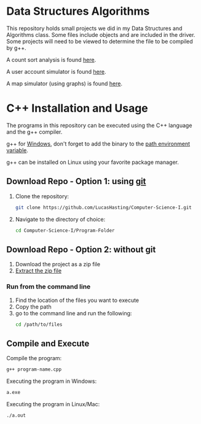 # Data Structures Algorithms
This repository holds small projects we did in my Data Structures and Algorithms class. Some files include objects and are included in the driver. Some projects will need to be viewed to determine the file to be compiled by g++.

A count sort analysis is found [here](https://github.com/LucasHasting/AlgorithmEffecincy).  

A user account simulator is found [here](https://github.com/LucasHasting/C-Maps).  

A map simulator (using graphs) is found [here](https://github.com/LucasHasting/Shortest_Path_Problem).

# C++ Installation and Usage

The programs in this repository can be executed using the C++ language and the g++ compiler.

g++ for [Windows](https://sourceforge.net/projects/mingw/), don't forget to add the binary to the [path environment variable](https://www.architectryan.com/2018/03/17/add-to-the-path-on-windows-10/).

g++ can be installed on Linux using your favorite package manager.

## Download Repo - Option 1: using [git](https://git-scm.com/downloads)
1. Clone the repository:

    ```sh
    git clone https://github.com/LucasHasting/Computer-Science-I.git
    ```

2. Navigate to the directory of choice:
    
    ```sh
    cd Computer-Science-I/Program-Folder
    ```
    
## Download Repo - Option 2: without git
1. Download the project as a zip file
2. [Extract the zip file](https://www.wikihow.com/Unzip-a-File)

### Run from the command line
1. Find the location of the files you want to execute
2. Copy the path
3. go to the command line and run the following:
   ```sh
   cd /path/to/files
   ```

## Compile and Execute
Compile the program:
```sh
g++ program-name.cpp
```

Executing the program in Windows:
```sh
a.exe
```

Executing the program in Linux/Mac:
```sh
./a.out
```

